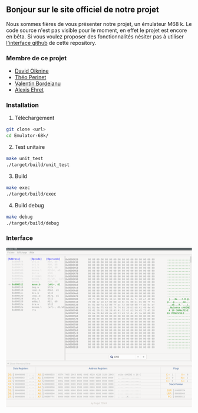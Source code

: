 ## Bonjour sur le site officiel de notre projet
Nous sommes fières de vous présenter notre projet, un émulateur M68 k. Le code source n'est pas visible pour le moment, en effet le projet est encore en bêta. Si vous voulez proposer des fonctionnalités nésiter pas à utiliser [l'interface github](https://github.com/08A/08A.github.io/issues) de cette repository.


### Membre de ce projet
- [David Oiknine](https://github.com/davidoiknine)
- [Théo Perinet](https://github.com/TheoPeri)
- [Valentin Bordeianu](https://github.com/BlenMiner)
- [Alexis Ehret](https://github.com/08A/08A.github.io/issues)

### Installation

1. Téléchargement
```bash
git clone <url>
cd Emulator-68k/
```

2. Test unitaire 
```bash
make unit_test
./target/build/unit_test
```

3. Build 
```bash
make exec
./target/build/exec
```

4. Build debug
```bash
make debug
./target/build/debug
```

### Interface

![Version Beta de l'interface](image/beta_interface.png)
